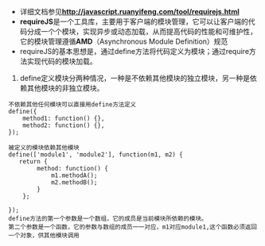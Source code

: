 - 详细文档参见**http://javascript.ruanyifeng.com/tool/requirejs.html**
- **requireJS**是一个工具库，主要用于客户端的模块管理，它可以让客户端的代码分成一个个模块，实现异步或动态加载，从而提高代码的性能和可维护性，它的模块管理遵循**AMD**（Asynchronous Module Definition）规范
- requireJS的基本思想是，通过define方法将代码定义为模块；通过require方法实现代码的模块加载。
1. define定义模块分两种情况，一种是不依赖其他模块的独立模块，另一种是依赖其他模块的非独立模块。
```
不依赖其他任何模块可以直接用define方法定义
define({
    method1: function() {},
    method2: function() {},
});
```
```
被定义的模块依赖其他模块
define(['module1', 'module2'], function(m1, m2) {
   return {
        method: function() {
            m1.methodA();
			m2.methodB();
        }
    };

});
define方法的第一个参数是一个数组，它的成员是当前模块所依赖的模块。
第二个参数是一个函数，它的参数与数组的成员一一对应，m1对应module1,这个函数必须返回一个对象，供其他模块调用
```